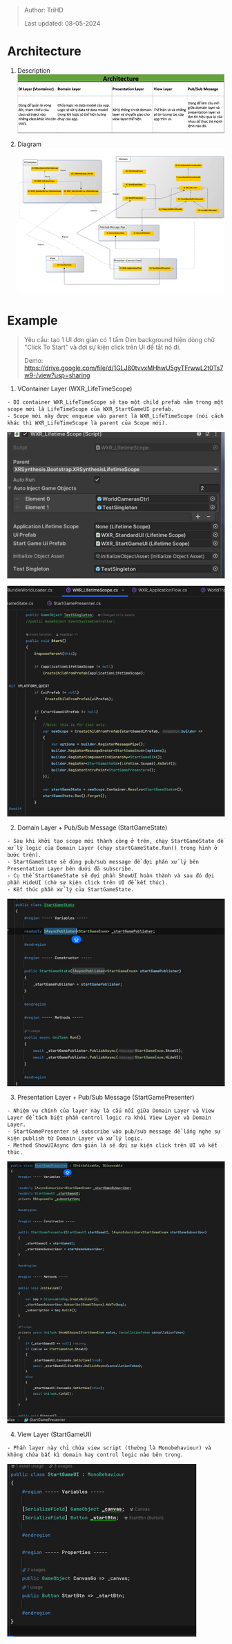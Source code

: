 > Author: TriHD
> 
> Last updated: 08-05-2024
# Architecture

1. Description
![ArchitectureDescription](../../Images/Architecture/0-ArchitectureDescription.png)
   
2. Diagram
![ArchitectureDiagram](../../Images/Architecture/0-ArchitectureDiagram.png)
  
# Example
>Yêu cầu: tạo 1 UI đơn giản có 1 tấm Dim background hiện dòng chữ "Click To Start" và đợi sự kiện click trên UI để tắt nó đi.
>
>Demo: https://drive.google.com/file/d/1GLJ80tvvxMHhwU5gyTFrwwL2t0Ts7w9-/view?usp=sharing

1. VContainer Layer (WXR_LifeTimeScope)
````
- DI container WXR_LifeTimeScope sẽ tạo một child prefab nằm trong một scope mới là LifeTimeScope của WXR_StartGameUI prefab.
- Scope mới này được enqueue vào parent là WXR_LifeTimeScope (nói cách khác thì WXR_LifeTimeScope là parent của Scope mới).
````

![1-SampleCode1](../../Images/Architecture/1-SampleCode1.png)

![1-SampleCode2](../../Images/Architecture/1-SampleCode2.png)

2. Domain Layer + Pub/Sub Message (StartGameState)
````
- Sau khi khởi tạo scope mới thành công ở trên, chạy StartGameState để xử lý logic của Domain Layer (chạy startGameState.Run() trong hình ở bước trên).
- StartGameState sẽ dùng pub/sub message để đợi phần xử lý bên Presentation Layer bên dưới đã subscribe.
- Cụ thể StartGameState sẽ đợi phần ShowUI hoàn thành và sau đó đợi phần HideUI (chờ sự kiện click trên UI để kết thúc).
- Kết thúc phần xử lý của StartGameState.
````

![1-SampleCode3](../../Images/Architecture/1-SampleCode3.png)

3. Presentation Layer + Pub/Sub Message (StartGamePresenter)
````
- Nhiệm vụ chính của layer này là cấu nối giữa Domain Layer và View Layer để tách biệt phần control logic ra khỏi View Layer và Domain Layer.
- StartGamePresenter sẽ subscribe vào pub/sub message để lắng nghe sự kiện publish từ Domain Layer và xử lý logic.
- Method ShowUIAsync đơn giản là sẽ đợi sự kiện click trên UI và kết thúc. 
````

![1-SampleCode4](../../Images/Architecture/1-SampleCode4.png)

4. View Layer (StartGameUI)
````
- Phần layer này chỉ chứa view script (thường là Monobehaviour) và không chứa bất kì domain hay control logic nào bên trong.
````

![1-SampleCode5](../../Images/Architecture/1-SampleCode5.png)



  

